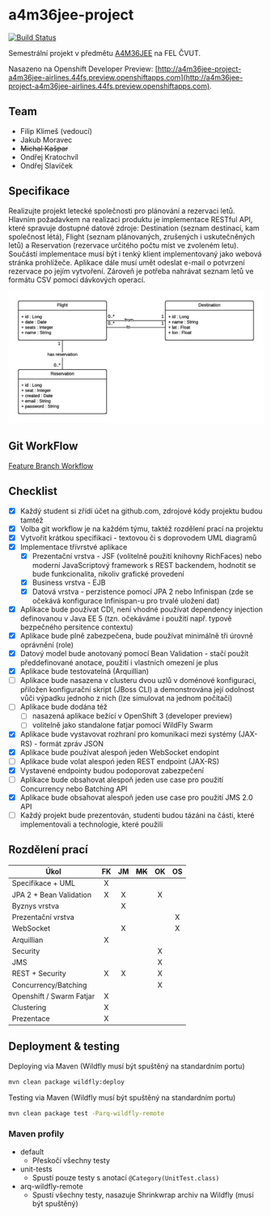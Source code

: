 # a4m36jee-project
[![Build Status](https://travis-ci.org/klimesf/a4m36jee-project.svg?branch=master)](https://travis-ci.org/klimesf/a4m36jee-project)

Semestrální projekt v předmětu [A4M36JEE](https://developer.jboss.org/wiki/AdvancedJavaEELabFELCVUTPodzim2016) na FEL ČVUT.

Nasazeno na Openshift Developer Preview: [http://a4m36jee-project-a4m36jee-airlines.44fs.preview.openshiftapps.com](http://a4m36jee-project-a4m36jee-airlines.44fs.preview.openshiftapps.com).

## Team

- Filip Klimeš (vedoucí)
- Jakub Moravec
- ~~Michal Kašpar~~
- Ondřej Kratochvíl
- Ondřej Slavíček

## Specifikace

Realizujte projekt letecké společnosti pro plánování a rezervaci letů.
Hlavním požadavkem na realizaci produktu je implementace RESTful API, které spravuje dostupné datové zdroje:
Destination (seznam destinací, kam společnost létá), Flight (seznam plánovaných, zrušených i uskutečněných letů)
a Reservation (rezervace určitého počtu míst ve zvoleném letu).
Součástí implementace musí být i tenký klient implementovaný jako webová stránka prohlížeče.
Aplikace dále musí umět odeslat e-mail o potvrzení rezervace po jejím vytvoření.
Zároveň je potřeba nahrávat seznam letů ve formátu CSV pomocí dávkových operací.

![Class diagram](docs/images/class-diagram.png)

## Git WorkFlow

[Feature Branch Workflow](https://www.atlassian.com/git/tutorials/comparing-workflows/feature-branch-workflow)

## Checklist

- [X] Každý student si zřídí účet na github.com, zdrojové kódy projektu budou tamtéž
- [X] Volba git workflow je na každém týmu, taktéž rozdělení prací na projektu
- [X] Vytvořit krátkou specifikaci - textovou či s doprovodem UML diagramů
- [X] Implementace třívrstvé aplikace
  - [X] Prezentační vrstva - JSF (volitelně použití knihovny RichFaces) nebo moderní JavaScriptový framework s REST backendem, hodnotit se bude funkcionalita, nikoliv grafické provedení
  - [X] Business vrstva - EJB
  - [X] Datová vrstva - perzistence pomocí JPA 2 nebo Infinispan (zde se očekává konfigurace Infinispan-u pro trvalé uložení dat)
- [X] Aplikace bude používat CDI, není vhodné používat dependency injection definovanou v Java EE 5 (tzn. očekáváme i použití např. typově bezpečného persitence contextu)
- [X] Aplikace bude plně zabezpečena, bude používat minimálně tři úrovně oprávnění (role)
- [X] Datový model bude anotovaný pomocí Bean Validation - stačí použít předdefinované anotace, použití i vlastních omezení je plus
- [X] Aplikace bude testovatelná (Arquillian)
- [ ] Aplikace bude nasazena v clusteru dvou uzlů v doménové konfiguraci, přiložen konfigurační skript (JBoss CLI) a demonstrována její odolnost vůči výpadku jednoho z nich (lze simulovat na jednom počítači)
- [ ] Aplikace bude dodána též
  - [ ] nasazená aplikace bežící v OpenShift 3 (developer preview)
  - [ ] volitelně jako standalone fatjar pomocí WildFly Swarm
- [X] Aplikace bude vystavovat rozhraní pro komunikaci mezi systémy (JAX-RS) - formát zpráv JSON
- [X] Aplikace bude používat alespoň jeden WebSocket endopint
- [ ] Aplikace bude volat alespoń jeden REST endpoint (JAX-RS)
- [X] Vystavené endpointy budou podoporovat zabezpečení
- [ ] Aplikace bude obsahovat alespoň jeden use case pro použití Concurrency nebo Batching API
- [X] Aplikace bude obsahovat alespoň jeden use case pro použití JMS 2.0 API
- [ ] Každý projekt bude prezentován, studenti budou tázáni na části, které implementovali a technologie, které použili

## Rozdělení prací

| Úkol                      | FK    | JM    | ~~MK~~| OK    | OS    |
| ------------------------- | :---: | :---: | :---: | :---: | :---: |
| Specifikace + UML         | X     |       |       |       |       |
| JPA 2 + Bean Validation   | X     | X     |       | X     |       |
| Byznys vrstva             |       | X     |       |       |       |
| Prezentační vrstva        |       |       |       |       |   X   |
| WebSocket                 |       | X     |       |       |   X   |
| Arquillian                | X     |       |       |       |       |
| Security                  |       |       |       | X     |       |
| JMS                       |       |       |       | X     |       |
| REST + Security           | X     | X     |       | X     |       |
| Concurrency/Batching      |       |       |       | X     |       |
| Openshift / Swarm Fatjar  | X     |       |       |       |       |
| Clustering                | X     |       |       |       |       |
| Prezentace                | X     |       |       |       |       |

## Deployment & testing

Deploying via Maven (Wildfly musí být spuštěný na standardním portu)

```bash
mvn clean package wildfly:deploy
```

Testing via Maven (Wildfly musí být spuštěný na standardním portu)

```bash
mvn clean package test -Parq-wildfly-remote
```

### Maven profily

- default
    - Přeskočí všechny testy
- unit-tests
    - Spustí pouze testy s anotací `@Category(UnitTest.class)`
- arq-wildfly-remote
    - Spustí všechny testy, nasazuje Shrinkwrap archiv na Wildfly (musí být spuštěný)
    
